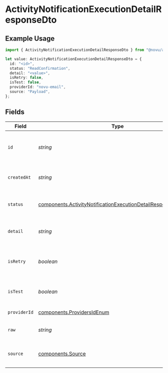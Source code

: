 # ActivityNotificationExecutionDetailResponseDto

## Example Usage

```typescript
import { ActivityNotificationExecutionDetailResponseDto } from "@novu/api/models/components";

let value: ActivityNotificationExecutionDetailResponseDto = {
  id: "<id>",
  status: "ReadConfirmation",
  detail: "<value>",
  isRetry: false,
  isTest: false,
  providerId: "novu-email",
  source: "Payload",
};
```

## Fields

| Field                                                                                                                                              | Type                                                                                                                                               | Required                                                                                                                                           | Description                                                                                                                                        |
| -------------------------------------------------------------------------------------------------------------------------------------------------- | -------------------------------------------------------------------------------------------------------------------------------------------------- | -------------------------------------------------------------------------------------------------------------------------------------------------- | -------------------------------------------------------------------------------------------------------------------------------------------------- |
| `id`                                                                                                                                               | *string*                                                                                                                                           | :heavy_check_mark:                                                                                                                                 | Unique identifier of the execution detail                                                                                                          |
| `createdAt`                                                                                                                                        | *string*                                                                                                                                           | :heavy_minus_sign:                                                                                                                                 | Creation time of the execution detail                                                                                                              |
| `status`                                                                                                                                           | [components.ActivityNotificationExecutionDetailResponseDtoStatus](../../models/components/activitynotificationexecutiondetailresponsedtostatus.md) | :heavy_check_mark:                                                                                                                                 | Status of the execution detail                                                                                                                     |
| `detail`                                                                                                                                           | *string*                                                                                                                                           | :heavy_check_mark:                                                                                                                                 | Detailed information about the execution                                                                                                           |
| `isRetry`                                                                                                                                          | *boolean*                                                                                                                                          | :heavy_check_mark:                                                                                                                                 | Whether the execution is a retry or not                                                                                                            |
| `isTest`                                                                                                                                           | *boolean*                                                                                                                                          | :heavy_check_mark:                                                                                                                                 | Whether the execution is a test or not                                                                                                             |
| `providerId`                                                                                                                                       | [components.ProvidersIdEnum](../../models/components/providersidenum.md)                                                                           | :heavy_check_mark:                                                                                                                                 | Provider ID of the job                                                                                                                             |
| `raw`                                                                                                                                              | *string*                                                                                                                                           | :heavy_minus_sign:                                                                                                                                 | Raw data of the execution                                                                                                                          |
| `source`                                                                                                                                           | [components.Source](../../models/components/source.md)                                                                                             | :heavy_check_mark:                                                                                                                                 | Source of the execution detail                                                                                                                     |